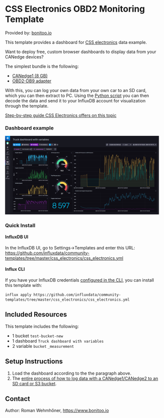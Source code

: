 # CSS Electronics OBD2 Monitoring Template

Provided by: [bonitoo.io](.)

This template provides a dashboard for [CSS electronics](https://www.csselectronics.com/) data example.

Want to deploy free, custom browser dashboards to display data from your CANedge devices?

The simplest bundle is the following:

* [CANedge1 (8 GB)](https://www.csselectronics.com/products/can-logger-sd-canedge1)
* [OBD2-DB9 adapter](https://www.csselectronics.com/products/obd2-db9-adapter-cable)

With this, you can log your own data from your own car to an SD card, which you can then extract to PC. Using the [Python script](https://github.com/CSS-Electronics/dashboard-writer) you can then decode the data and send it to your InfluxDB account for visualization through the template.

[Step-by-step guide CSS Electronics offers on this topic](https://canlogger.csselectronics.com/canedge-getting-started/log-file-tools/browser-dashboards/)

### Dashboard example

![Screenshot](css_electronics_dashboard.png)

### Quick Install

#### InfluxDB UI

In the InfluxDB UI, go to Settings->Templates and enter this URL: https://github.com/influxdata/community-templates/tree/master/css_electronics/css_electronics.yml

#### Influx CLI

If you have your InfluxDB credentials [configured in the CLI](https://v2.docs.influxdata.com/v2.0/reference/cli/influx/config/), you can install this template with:

```
influx apply https://github.com/influxdata/community-templates/tree/master/css_electronics/css_electronics.yml
```

## Included Resources

This template includes the following:

  - 1 bucket `test-bucket-new`
  - 1 dashboard `Truck dashboard with variables`
  - 2 variable `bucket` `_measurement`


## Setup Instructions

1. Load the dashboard according to the the paragraph above.
2. The [entire process of how to log data with a CANedge1/CANedge2 to an SD card or S3 bucket](https://grafana.com/blog/2021/09/21/with-grafana-and-influxdb-css-electronics-visualizes-can-iot-data-to-monitor-vehicles-and-machinery/).

## Contact

Author: Roman Wehmhőner, https://www.bonitoo.io

